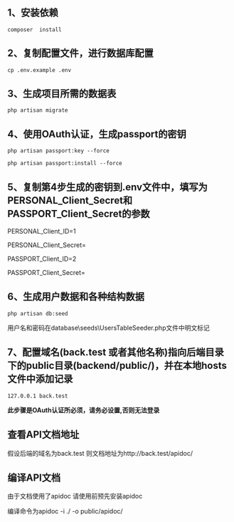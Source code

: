 ## 1、安装依赖
`composer  install` 
   
## 2、复制配置文件，进行数据库配置
`cp .env.example .env`
    
## 3、生成项目所需的数据表
`php artisan migrate`

## 4、使用OAuth认证，生成passport的密钥
`php artisan passport:key --force`
   
`php artisan passport:install --force`

## 5、复制第4步生成的密钥到.env文件中，填写为PERSONAL_Client_Secret和PASSPORT_Client_Secret的参数
PERSONAL_Client_ID=1   

PERSONAL_Client_Secret=

PASSPORT_Client_ID=2 

PASSPORT_Client_Secret=

## 6、生成用户数据和各种结构数据
`php artisan db:seed` 

用户名和密码在database\seeds\UsersTableSeeder.php文件中明文标记

## 7、配置域名(back.test 或者其他名称)指向后端目录下的public目录(backend/public/)，并在本地hosts文件中添加记录
`127.0.0.1 back.test`
 
**此步骤是OAuth认证所必须，请务必设置,否则无法登录**

## 查看API文档地址
 假设后端的域名为back.test 则文档地址为http://back.test/apidoc/
   
## 编译API文档
  由于文档使用了apidoc 请使用前预先安装apidoc
  
  编译命令为apidoc -i ./ -o public/apidoc/